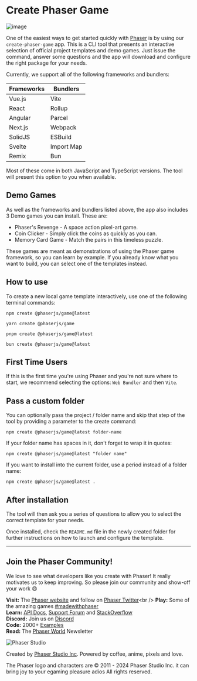 # Create Phaser Game

![image](https://raw.githubusercontent.com/phaserjs/create-game/main/phaser-create-game.png)

One of the easiest ways to get started quickly with [Phaser](https://phaser.io) is by using our `create-phaser-game` app. This is a CLI tool that presents an interactive selection of official project templates and demo games. Just issue the command, answer some questions and the app will download and configure the right package for your needs.

Currently, we support all of the following frameworks and bundlers:

| Frameworks | Bundlers |
| --------- | ------- |
| Vue.js | Vite |
| React | Rollup |
| Angular | Parcel |
| Next.js | Webpack |
| SolidJS | ESBuild |
| Svelte | Import Map |
| Remix | Bun |

Most of these come in both JavaScript and TypeScript versions. The tool will present this option to you when available.

## Demo Games

As well as the frameworks and bundlers listed above, the app also includes 3 Demo games you can install. These are:

* Phaser's Revenge - A space action pixel-art game.
* Coin Clicker - Simply click the coins as quickly as you can.
* Memory Card Game - Match the pairs in this timeless puzzle.

These games are meant as demonstrations of using the Phaser game framework, so you can learn by example. If you already know what you want to build, you can select one of the templates instead.

## How to use

To create a new local game template interactively, use one of the following terminal commands:

```
npm create @phaserjs/game@latest
```

```
yarn create @phaserjs/game
```

```
pnpm create @phaserjs/game@latest
```

```
bun create @phaserjs/game@latest
```

## First Time Users

If this is the first time you're using Phaser and you're not sure where to start, we recommend selecting the options: `Web Bundler` and then `Vite`.

## Pass a custom folder

You can optionally pass the project / folder name and skip that step of the tool by providing a parameter to the create command:

```
npm create @phaserjs/game@latest folder-name
```

If your folder name has spaces in it, don't forget to wrap it in quotes:

```
npm create @phaserjs/game@latest "folder name"
```

If you want to install into the current folder, use a period instead of a folder name:

```
npm create @phaserjs/game@latest .
```

## After installation

The tool will then ask you a series of questions to allow you to select the correct template for your needs.

Once installed, check the `README.md` file in the newly created folder for further instructions on how to launch and configure the template.

---

## Join the Phaser Community!

We love to see what developers like you create with Phaser! It really motivates us to keep improving. So please join our community and show-off your work 😄

**Visit:** The [Phaser website](https://phaser.io) and follow on [Phaser Twitter](https://twitter.com/phaser_)<br />
**Play:** Some of the amazing games [#madewithphaser](https://twitter.com/search?q=%23madewithphaser&src=typed_query&f=live)<br />
**Learn:** [API Docs](https://newdocs.phaser.io), [Support Forum](https://phaser.discourse.group/) and [StackOverflow](https://stackoverflow.com/questions/tagged/phaser-framework)<br />
**Discord:** Join us on [Discord](https://discord.gg/phaser)<br />
**Code:** 2000+ [Examples](https://labs.phaser.io)<br />
**Read:** The [Phaser World](https://phaser.io/community/newsletter) Newsletter<br />

![Phaser Studio](https://raw.githubusercontent.com/phaserjs/create-game/main/phaser-studio-128.png)

Created by [Phaser Studio Inc](mailto:support@phaser.io). Powered by coffee, anime, pixels and love.

The Phaser logo and characters are &copy; 2011 - 2024 Phaser Studio Inc.
it can bring joy to your egaming pleasure adios
All rights reserved.
